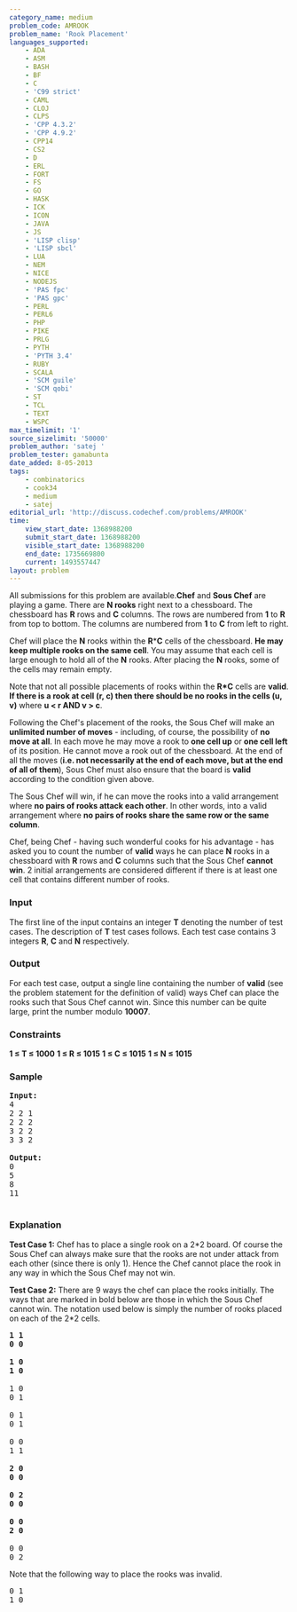 ```yaml
---
category_name: medium
problem_code: AMROOK
problem_name: 'Rook Placement'
languages_supported:
    - ADA
    - ASM
    - BASH
    - BF
    - C
    - 'C99 strict'
    - CAML
    - CLOJ
    - CLPS
    - 'CPP 4.3.2'
    - 'CPP 4.9.2'
    - CPP14
    - CS2
    - D
    - ERL
    - FORT
    - FS
    - GO
    - HASK
    - ICK
    - ICON
    - JAVA
    - JS
    - 'LISP clisp'
    - 'LISP sbcl'
    - LUA
    - NEM
    - NICE
    - NODEJS
    - 'PAS fpc'
    - 'PAS gpc'
    - PERL
    - PERL6
    - PHP
    - PIKE
    - PRLG
    - PYTH
    - 'PYTH 3.4'
    - RUBY
    - SCALA
    - 'SCM guile'
    - 'SCM qobi'
    - ST
    - TCL
    - TEXT
    - WSPC
max_timelimit: '1'
source_sizelimit: '50000'
problem_author: 'satej '
problem_tester: gamabunta
date_added: 8-05-2013
tags:
    - combinatorics
    - cook34
    - medium
    - satej
editorial_url: 'http://discuss.codechef.com/problems/AMROOK'
time:
    view_start_date: 1368988200
    submit_start_date: 1368988200
    visible_start_date: 1368988200
    end_date: 1735669800
    current: 1493557447
layout: problem
---
```

All submissions for this problem are available.**Chef** and **Sous Chef** are playing a game. There are **N rooks** right next to a chessboard. The chessboard has **R** rows and **C** columns. The rows are numbered from **1** to **R** from top to bottom. The columns are numbered from **1** to **C** from left to right.

Chef will place the **N** rooks within the **R**\***C** cells of the chessboard. **He may keep multiple rooks on the same cell**. You may assume that each cell is large enough to hold all of the **N** rooks. After placing the **N** rooks, some of the cells may remain empty.

Note that not all possible placements of rooks within the **R\*C** cells are **valid**. **If there is a rook at cell (r, c) then there should be no rooks in the cells (u, v)** where **u < r AND v > c**.

Following the Chef's placement of the rooks, the Sous Chef will make an **unlimited number of moves** - including, of course, the possibility of **no move at all**. In each move he may move a rook to **one cell up** or **one cell left** of its position. He cannot move a rook out of the chessboard. At the end of all the moves (**i.e. not necessarily at the end of each move, but at the end of all of them**), Sous Chef must also ensure that the board is **valid** according to the condition given above.

The Sous Chef will win, if he can move the rooks into a valid arrangement where **no pairs of rooks attack each other**. In other words, into a valid arrangement where **no pairs of rooks share the same row or the same column**.

Chef, being Chef - having such wonderful cooks for his advantage - has asked you to count the number of **valid** ways he can place **N** rooks in a chessboard with **R** rows and **C** columns such that the Sous Chef **cannot win**. 2 initial arrangements are considered different if there is at least one cell that contains different number of rooks.

### Input

The first line of the input contains an integer **T** denoting the number of test cases. The description of **T** test cases follows. Each test case contains 3 integers **R**, **C** and **N** respectively.

### Output

For each test case, output a single line containing the number of **valid** (see the problem statement for the definition of valid) ways Chef can place the rooks such that Sous Chef cannot win. Since this number can be quite large, print the number modulo **10007**.

### Constraints

**1 ≤ T ≤ 1000**
**1 ≤ R ≤ 1015**
**1 ≤ C ≤ 1015**
**1 ≤ N ≤ 1015**

### Sample

<pre>
<b>Input:</b>
4
2 2 1
2 2 2
3 2 2
3 3 2

<b>Output:</b>
0
5
8
11

</pre>
### Explanation

**Test Case 1:** Chef has to place a single rook on a 2\*2 board. Of course the Sous Chef can always make sure that the rooks are not under attack from each other (since there is only 1). Hence the Chef cannot place the rook in any way in which the Sous Chef may not win.

**Test Case 2:** There are 9 ways the chef can place the rooks initially. The ways that are marked in bold below are those in which the Sous Chef cannot win. The notation used below is simply the number of rooks placed on each of the 2\*2 cells.

<pre>
<b>1 1
0 0</b>

<b>1 0
1 0</b>

1 0
0 1

0 1
0 1

0 0
1 1

<b>2 0
0 0</b>

<b>0 2
0 0</b>

<b>0 0
2 0</b>

0 0
0 2
</pre>
Note that the following way to place the rooks was invalid.

<pre>
0 1
1 0
</pre>